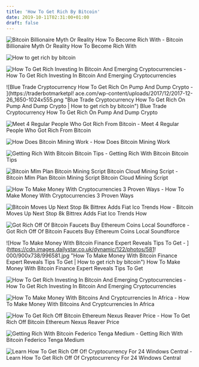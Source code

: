 ```yaml
---
title: 'How To Get Rich By Bitcoin'
date: 2019-10-11T02:31:00+01:00
draft: false
---
```


![Bitcoin Billionaire Myth Or Reality How To Become Rich With - ](https://miro.medium.com/max/1200/1*02CFftEf5-_puWE-gDUqzg.png "Bitcoin Billionaire Myth Or Reality How To Become Rich With | How to get rich by bitcoin") Bitcoin Billionaire Myth Or Reality How To Become Rich With

![How to get rich by bitcoin](https://images-na.ssl-images-amazon.com/images/I/41CCCdrzidL.jpg "How to get rich by bitcoin") 

![How To Get Rich Investing In Bitcoin And Emerging Cryptocurrencies - ](http://goldstockbull.com/wp-content/uploads/top-10-cryptocurrencies.png "How To Get Rich Investing In Bitcoin And Emerging Cryptocurrencies | How to get rich by bitcoin") How To Get Rich Investing In Bitcoin And Emerging Cryptocurrencies

![Blue Trade Cryptocurrency How To Get Rich On Pump And Dump Crypto - ](https://traderbotmarketpl!   ace.com/wp-content/uploads/2017/12/2017-12-26_1650-1024x555.png "Blue Trade Cryptocurrency How To Get Rich On Pump And Dump Crypto | How to get rich by bitcoin") Blue Trade Cryptocurrency How To Get Rich On Pump And Dump Crypto

![Meet 4 Regular People Who Got Rich From Bitcoin - ](https://s.yimg.com/ny/api/res/1.2/.CY6eYWlRZfqsYVyueEOcQ--~A/YXBwaWQ9aGlnaGxhbmRlcjtzbT0xO3c9ODAw/http://media.zenfs.com/en/homerun/feed_manager_auto_publish_494/213b22a6ce542d82536495a3eafbec63 "Meet 4 Regular People Who Got Rich From Bitcoin | How to get rich by bitcoin") Meet 4 Regular People Who Got Rich From Bitcoin

![How Does Bitcoin Mining Work - ](https://www.investopedia.com/thmb/UkB3XxAjYbqicaQMbDheWW5oY_0=/860x702/filters:no_upscale():max_bytes(150000):strip_icc()/halving-5bfd713f46e0fb00517f86e2 "!   How Does Bitcoin Mining Work | How to get rich by bitcoin") How Does Bitcoin Mining Work

![Getting Rich With Bitcoin Bitcoin Tips - ](https://cdn.123bitcointips.com/x74BwpDj/02741a77-ef2a-4d90-a4e0-93775f8abd33/d66a1ef1-15d5-412c-8549-f897ef04dd57.jpg "Getting Rich With Bitcoin Bitcoin Tips | How to get rich by bitcoin") Getting Rich With Bitcoin Bitcoin Tips

![Bitcoin Mlm Plan Bitcoin Mining Script Bitcoin Cloud Mining Script - ](https://i.ytimg.com/vi/6v1G5w7nCno/maxresdefault.jpg "Bitcoin Mlm Plan Bitcoin Mining Script Bitcoin Cloud Mining Script | How to get rich by bitcoin") Bitcoin Mlm Plan Bitcoin Mining Script Bitcoin Cloud Mining Script

![How To Make Money With Cryptocurrencies 3 Proven Ways - ](https://d1dh93s7n44ml6.cloudfront.net/blog/wp-content/uploads/2017/02/28214746/Bitcoin-And-The-Rise-Of-Cryptocurrency.png "How To Make Money With Cryptocurrencies 3 Proven Ways | How to get rich by bitcoin") How To Make Money With Cryptocurrencies 3 Proven Ways

![Bitcoin Moves Up Next Stop 8k Bittrex Adds Fiat Ico Trends How - ](https://i.ytimg.com/vi/1h-YEdBz_IY/maxresdefault.jpg "Bitcoin Moves Up Next Stop 8k Bittrex Adds Fiat Ico Trends How | How to get rich by bitcoin") Bitcoin Moves Up Next Stop 8k Bittrex Adds Fiat Ico Trends How

![Got Rich Off Of Bitcoin Faucets Buy Ethereum Coins Local Soundforce - ](http://btcwonder.com/wp-content/uploads/2017/05/bitcoin-faucets-btcW-700x1568.jpg "Got Rich Off Of Bitcoin Faucets Buy Ethereum Coins Local Soundforce | How to get rich by bitcoin") Got Rich Off Of Bitcoin Faucets Buy Ethereum Coins Local Soundforce

 ![How To Make Money With Bitcoin Finance Expert Reveals Tips To Get - ](https://cdn.images.dailystar.co.uk/dynamic/122/photos/581!   000/900x738/996581.jpg "How To Make Money With Bitcoin Finance Expert Reveals Tips To Get | How to get rich by bitcoin") How To Make Money With Bitcoin Finance Expert Reveals Tips To Get

![How To Get Rich Investing In Bitcoin And Emerging Cryptocurrencies - ](http://goldstockbull.com/wp-content/uploads/bitcoin-value-e1492210496344.jpg "How To Get Rich Investing In Bitcoin And Emerging Cryptocurrencies | How to get rich by bitcoin") How To Get Rich Investing In Bitcoin And Emerging Cryptocurrencies

![How To Make Money With Bitcoins And Cryptcurrencies In Africa - ](https://cryptoafrica.com/wp-content/uploads/2017/08/HOW-TO-MAKE-Money-with-Bitcoin-and-Cryptocurrencies.jpg "How To Make Money With Bitcoins And Cryptcurrencies In!    Africa | How to get rich by bitcoin") How To Make Money With Bitcoins And Cryptcurrencies In Africa

![How To Get Rich Off Bitcoin Ethereum Nexus Reaver Price - ](https://i.ytimg.com/vi/DQgdhC5_G90/maxresdefault.jpg "How To Get Rich Off Bitcoin Ethereum Nexus Reaver Price | How to get rich by bitcoin") How To Get Rich Off Bitcoin Ethereum Nexus Reaver Price

![Getting Rich With Bitcoin Federico Tenga Medium - ](https://miro.medium.com/max/1838/0*LsU8NOna1_vTDjou.jpg "Getting Rich With Bitcoin Federico Tenga Medium | How to get rich by bitcoin") Getting Rich With Bitcoin Federico Tenga Medium

![Learn How To Get Rich Off Of!    Cryptocurrency For 24 Windows Central - ](https://www.androidcentral.com/sites/androidcentral.com/files/styles/medium/public/article_images/2018/01/bitcoin-stacksocial.jpg?itok=HnvzJ_mN "Learn How To Get Rich!    Off Of Cryptocurrency For 24 Windows Central | How to get rich by bitcoin") Learn How To Get Rich Off Of Cryptocurrency For 24 Windows Central